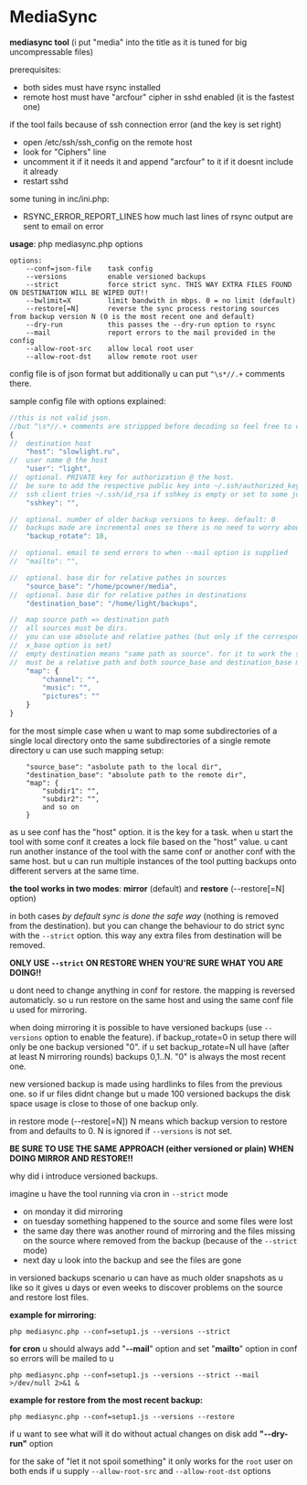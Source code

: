 # MediaSync

**mediasync tool**
(i put "media" into the title as it is tuned for big uncompressable files)

prerequisites:
- both sides must have rsync installed
- remote host must have "arcfour" cipher in sshd enabled (it is the fastest one)

if the tool fails because of ssh connection error (and the key is set right)
- open /etc/ssh/ssh_config on the remote host
- look for "Ciphers" line
- uncomment it if it needs it and append "arcfour" to it if it doesnt include it already
- restart sshd

some tuning in inc/ini.php:
- RSYNC_ERROR_REPORT_LINES how much last lines of rsync output are sent to email on error


**usage**: php mediasync.php options
```
options:
    --conf=json-file    task config
    --versions          enable versioned backups
    --strict            force strict sync. THIS WAY EXTRA FILES FOUND ON DESTINATION WILL BE WIPED OUT!!
    --bwlimit=X         limit bandwith in mbps. 0 = no limit (default)
    --restore[=N]       reverse the sync process restoring sources from backup version N (0 is the most recent one and default)
    --dry-run           this passes the --dry-run option to rsync
    --mail              report errors to the mail provided in the config
    --allow-root-src    allow local root user
    --allow-root-dst    allow remote root user
```

config file is of json format but additionally u can put ```^\s*//.+``` comments there.

sample config file with options explained:
```js
//this is not valid json.
//but ^\s*//.+ comments are strippped before decoding so feel free to comment it out as you like
{
//	destination host
	"host": "slowlight.ru",
//	user name @ the host
	"user": "light",
//	optional. PRIVATE key for authorization @ the host.
//	be sure to add the respective public key into ~/.ssh/authorized_keys @ the host.
//	ssh client tries ~/.ssh/id_rsa if sshkey is empty or set to some junk
	"sshkey": "",

//	optional. number of older backup versions to keep. default: 0
//	backups made are incremental ones so there is no need to worry about disk usage
	"backup_rotate": 10,

//	optional. email to send errors to when --mail option is supplied
//	"mailto": "",

//	optional. base dir for relative pathes in sources
	"source_base": "/home/pcowner/media",
//	optional. base dir for relative pathes in destinations
	"destination_base": "/home/light/backups",

//	map source path => destination path
//	all sources must be dirs.
//	you can use absolute and relative pathes (but only if the corresponding
//	x_base option is set)
//	empty destination means "same path as source". for it to work the source
//	must be a relative path and both source_base and destination_base must be set
	"map": {
		"channel": "",
		"music": "",
		"pictures": ""
	}
}
```

for the most simple case when u want to map some subdirectories of a single local directory onto the same subdirectories of a single remote directory u can use such mapping setup:
```
	"source_base": "asbolute path to the local dir",
	"destination_base": "absolute path to the remote dir",
	"map": {
		"subdir1": "",
		"subdir2": "",
		and so on
	}
```

as u see conf has the "host" option. it is the key for a task. when u start the tool with some conf it creates a lock file based on the "host" value. u cant run another instance of the tool with the same conf or another conf with the same host. but u can run multiple instances of the tool putting backups onto different servers at the same time.

**the tool works in two modes**: **mirror** (default) and **restore** (--restore[=N] option)

in both cases *by default sync is done the safe way* (nothing is removed from the destination). but you can change the behaviour to do strict sync with the `--strict` option. this way any extra files from destination will be removed.

**ONLY USE `--strict` ON RESTORE WHEN YOU'RE SURE WHAT YOU ARE DOING!!**

u dont need to change anything in conf for restore. the mapping is reversed automaticly. so u run restore on the same host and using the same conf file u used for mirroring.

when doing mirroring it is possible to have versioned backups (use `--versions` option to enable the feature). if backup_rotate=0 in setup there will only be one backup versioned "0". if u set backup_rotate=N ull have (after at least N mirroring rounds) backups 0,1..N. "0" is always the most recent one.

new versioned backup is made using hardlinks to files from the previous one. so if ur files didnt change but u made 100 versioned backups the disk space usage is close to those of one backup only.

in restore mode (--restore[=N]) N means which backup version to restore from and defaults to 0. N is ignored if `--versions` is not set.

**BE SURE TO USE THE SAME APPROACH (either versioned or plain) WHEN DOING MIRROR AND RESTORE!!**

why did i introduce versioned backups.

imagine u have the tool running via cron in `--strict` mode
- on monday it did mirroring
- on tuesday something happened to the source and some files were lost
- the same day there was another round of mirroring and the files missing on the source where removed from the backup (because of the `--strict` mode)
- next day u look into the backup and see the files are gone

in versioned backups scenario u can have as much older snapshots as u like so it gives u days or even weeks to discover problems on the source and restore lost files.


**example for mirroring**:
```
php mediasync.php --conf=setup1.js --versions --strict
```

**for cron** u should always add "**--mail**" option and set "**mailto**" option in conf so errors will be mailed to u
```
php mediasync.php --conf=setup1.js --versions --strict --mail >/dev/null 2>&1 &
```

**example for restore from the most recent backup:**
```
php mediasync.php --conf=setup1.js --versions --restore
```

if u want to see what will it do without actual changes on disk add **"--dry-run"** option


for the sake of "let it not spoil something" it only works for the `root` user on both ends if u supply `--allow-root-src` and `--allow-root-dst` options
